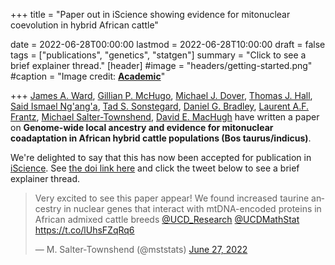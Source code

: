 +++
title = "Paper out in iScience showing evidence for mitonuclear coevolution in hybrid African cattle"

date = 2022-06-28T00:00:00
lastmod = 2022-06-28T10:00:00
draft = false
tags = ["publications", "genetics", "statgen"]
summary = "Click to see a brief explainer thread."
[header]
#image = "headers/getting-started.png"
#caption = "Image credit: [**Academic**](https://github.com/gcushen/hugo-academic/)"

+++
[James A. Ward](https://www.jamesaward.com/), 
[Gillian P. McHugo](https://gillianmchugo.github.io/), 
[Michael J. Dover](https://twitter.com/michael_j_dover), 
[Thomas J. Hall](https://twitter.com/Tom_JHall), 
[Said Ismael Ng'ang'a](https://www.qmul.ac.uk/sbbs/staff/saidismaelnganga.html), 
[Tad S. Sonstegard](https://recombinetics.com/our-team/tad-sonstegard/), 
[Daniel G. Bradley](https://www.tcd.ie/Genetics/molpopgen/dan.php), 
[Laurent A.F. Frantz](https://twitter.com/LrFrantz), 
[Michael Salter-Townshend](/index.html), 
[David E. MacHugh](https://people.ucd.ie/david.machugh) 
have written a paper on **Genome-wide local ancestry and evidence for mitonuclear coadaptation in African hybrid cattle populations (Bos taurus/indicus)**. 

We're delighted to say that this has now been accepted for publication in [iScience](https://www.cell.com/iscience). See [the doi link here](https://doi.org/10.1016/j.isci.2022.104672) 
and click the tweet below to see a brief explainer thread.

<blockquote class="twitter-tweet"><p lang="en" dir="ltr">Very excited to see this paper appear! We found increased taurine ancestry in nuclear genes that interact with mtDNA-encoded proteins in African admixed cattle breeds <a href="https://twitter.com/UCD_Research?ref_src=twsrc%5Etfw">@UCD_Research</a> <a href="https://twitter.com/UCDMathStat?ref_src=twsrc%5Etfw">@UCDMathStat</a> <a href="https://t.co/lUhsFZqRq6">https://t.co/lUhsFZqRq6</a></p>&mdash; M. Salter-Townshend (@mststats) <a href="https://twitter.com/mststats/status/1541440380545241089?ref_src=twsrc%5Etfw">June 27, 2022</a></blockquote> <script async src="https://platform.twitter.com/widgets.js" charset="utf-8"></script>

